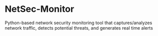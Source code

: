 # NetSec-Monitor
Python-based network security monitoring tool that captures/analyzes network traffic, detects potential threats, and generates real time alerts 
